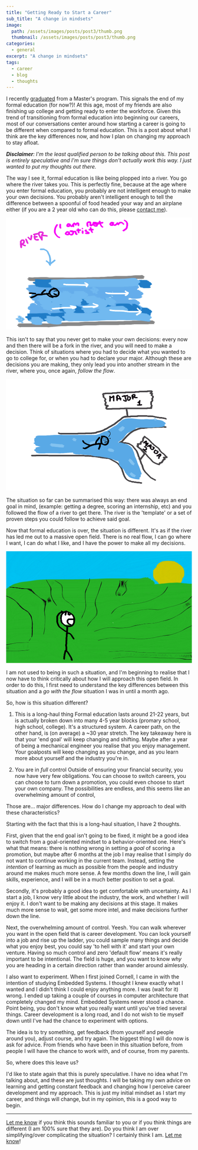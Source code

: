 ```yaml
---
title: "Getting Ready to Start a Career"
sub_title: "A change in mindsets"
image: 
  path: /assets/images/posts/post3/thumb.png
  thumbnail: /assets/images/posts/post3/thumb.png
categories:
  - general
excerpt: "A change in mindsets"
tags:
  - career
  - blog
  - thoughts
---
```


I recently [graduated](https://parthsaraswat.github.io/general/2020/05/30/saying.html) from a Master's program. This signals the end of my formal education (for now?)! At this age, most of my friends are also finishing up college and getting ready to enter the workforce. Given this trend of transitioning from formal education into beginning our careers, most of our conversations center around how starting a career is going to be different when compared to formal education. This is a post about what I think are the key differences now, and how I plan on changing my approach to stay afloat. 

_**Disclaimer**: I'm the least qualified person to be talking about this. This post is entirely speculative and I'm sure things don't actually work this way. I just wanted to put my thoughts out there._

The way I see it, formal education is like being plopped into a river. You go where the river takes you. This is perfectly fine, because at the age where you enter formal education, you probably are not intelligent enough to make your own decisions. You probably aren't intelligent enough to tell the difference between a spoonful of food headed your way and an airplane either (if you are a 2 year old who can do this, please [contact me](mailto:parthswat@gmail.com)). 

![The river](/assets/images/posts/post3/ill1.png)

This isn't to say that you never get to make your own decisions: every now and then there will be a fork in the river, and you will need to make a decision. Think of situations where you had to decide what you wanted to go to college for, or when you had to declare your major. Although these are decisions you are making, they only lead you into another stream in the river, where you, once again, _follow the flow_. 

![A fork](/assets/images/posts/post3/ill2.png)

The situation so far can be summarised this way: there was always an end goal in mind, (example: getting a degree, scoring an internship, etc) and you followed the flow of a river to get there. The river is the 'template' or a set of proven steps you could follow to achieve said goal. 

Now that formal education is over, the situation is different. It's as if the river has led me out to a massive open field. There is no real flow, I can go where I want, I can do what I like, and I have the power to make all my decisions. 

![The field](/assets/images/posts/post3/ill3.png)

I am not used to being in such a situation, and I'm beginning to realise that I now have to think critically about how I will approach this open field. In order to do this, I first need to understand the key differences between this situation and a _go with the flow_ situation I was in until a month ago.

So, how is this situation different?

1. This is a long-haul thing
Formal education lasts around 21-22 years, but is actually broken down into many 4-5 year blocks (promary school, high school, college). It's a structured system. A career path, on the other hand, is (on average) a ~30 year stretch. The key takeaway here is that your 'end goal' will keep changing and shifting. Maybe after a year of being a mechanical engineer you realise that you enjoy management. Your goalposts will keep changing as you change, and as you learn more about yourself and the industry you're in. 

2. You are in _full_ control
Outside of ensuring your financial security, you now have very few obligations. You can choose to switch careers, you can choose to turn down a promotion, you could even choose to start your own company. The possibilities are endless, and this seems like an overwhelming amount of control, 

Those are... major differences. How do I change my approach to deal with these characteristics?

Starting with the fact that this is a long-haul situation, I have 2 thoughts. 

First, given that the end goal isn't going to be fixed, it might be a good idea to switch from a goal-oriented mindset to a behavior-oriented one. Here's what that means: there is nothing wrong in setting a _goal_ of scoring a promotion, but maybe after 6 months at the job I may realise that I simply do not want to continue working in the current team. Instead, setting the _intention_ of learning as much as possible from the people and industry around me makes much more sense. A few months down the line, I will gain skills, experience, and I will be in a much better position to set a goal.

Secondly, it's probably a good idea to get comfortable with uncertainty. As I start a job, I know very little about the industry, the work, and whether I will enjoy it. I don't want to be making any decisions at this stage. It makes much more sense to wait, get some more intel, and make decisions further down the line.

Next, the overwhelming amount of control. Yeesh. You can walk wherever you want in the open field that is career development. You can lock yourself into a job and rise up the ladder, you could sample many things and decide what you enjoy best, you could say 'to hell with it' and start your own venture. Having so much control and zero 'default flow' means it's really important to be intentional. The field is huge, and you want to know _why_ you are heading in a certain direction rather than wander around aimlessly. 

I also want to experiment. When I first joined Cornell, I came in with the intention of studying Embedded Systems. I thought I knew exactly what I wanted and I didn't think I could enjoy anything more. I was (wait for it) wrong. I ended up taking a couple of courses in computer architecture that completely changed my mind. Embedded Systems never stood a chance. Point being, you don't know what you really want until you've tried several things. Career development is a long road, and I do not wish to tie myself down until I've had the chance to experiment with options. 

The idea is to try something, get feedback (from yourself and people around you), adjust course, and try again. The biggest thing I will do now is ask for advice. From friends who have been in this situation before, from people I will have the chance to work with, and of course, from my parents. 

So, where does this leave us?

I'd like to state again that this is purely speculative. I have no idea what I'm talking about, and these are just thoughts. I will be taking my own advice on learning and getting constant feedback and changing how I perceive career development and my approach. This is just my initial mindset as I start my career, and things will change, but in my opinion, this is a good way to begin. 

---
[Let me know](mailto:parthswat@gmail.com) if you think this sounds familiar to you or if you think things are different (I am 100% sure that they are). Do you think I am over simplifying/over complicating the situation? I certainly think I am. [Let me know](mailto:parthswat@gmail.com)!